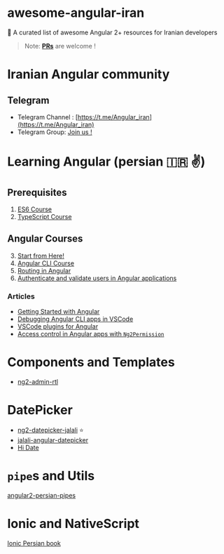 # awesome-angular-iran

:page_facing_up: A curated list of awesome Angular 2+ resources for Iranian developers

> Note: **[PRs](https://github.com/Angular-Iran/awesome-angular-iran/issues)** are welcome !

# Iranian Angular community

## Telegram

* Telegram Channel : [https://t.me/Angular_iran](https://t.me/Angular_iran)
* Telegram Group: [Join us !](https://t.me/joinchat/AAAAAERMCw-4Xd8UNpc8dA)

# Learning Angular (persian 🇮🇷 ✌️)

## Prerequisites

1. [ES6 Course](http://www.dotnettips.info/learningpaths/details/35)
2. [TypeScript Course](http://www.dotnettips.info/learningpaths/details/40)

## Angular Courses

3. [Start from Here!](http://www.dotnettips.info/learningpaths/details/44)
4. [Angular CLI Course](http://www.dotnettips.info/learningpaths/details/57)
5. [Routing in Angular](http://www.dotnettips.info/learningpaths/details/58)
6. [Authenticate and validate users in Angular applications](http://www.dotnettips.info/learningpaths/details/68)

### Articles

* [Getting Started with Angular](http://baboon.ir/%D8%B4%D8%B1%D9%88%D8%B9-%DA%A9%D8%A7%D8%B1-%D8%A8%D8%A7-%D9%81%D8%B1%DB%8C%D9%85-%D9%88%D8%B1%DA%A9-%D8%A7%D9%86%DA%AF%D9%88%D9%84%D8%A7%D8%B1-2/)
* [Debugging Angular CLI apps in VSCode](http://www.dotnettips.info/post/2694/%D8%B1%D9%88%D8%B4-%D8%AF%DB%8C%D8%A8%D8%A7%DA%AF-%D8%A8%D8%B1%D9%86%D8%A7%D9%85%D9%87%E2%80%8C%D9%87%D8%A7%DB%8C-%D9%85%D8%A8%D8%AA%D9%86%DB%8C-%D8%A8%D8%B1-angular-cli-%D8%AF%D8%B1-vscode)
* [VSCode plugins for Angular](http://www.dotnettips.info/post/2681/%D9%85%D8%B9%D8%B1%D9%81%DB%8C-%D8%A7%D9%81%D8%B2%D9%88%D9%86%D9%87%E2%80%8C%D9%87%D8%A7%DB%8C-%D9%85%D9%81%DB%8C%D8%AF-vscode-%D8%AC%D9%87%D8%AA-%DA%A9%D8%A7%D8%B1-%D8%A8%D8%A7-angular)
* [Access control in Angular apps with `Ng2Permission`](http://www.dotnettips.info/post/2707/%da%a9%d9%86%d8%aa%d8%b1%d9%84-%d8%af%d8%b3%d8%aa%d8%b1%d8%b3%db%8c%e2%80%8c%d9%87%d8%a7-%d8%af%d8%b1-angular-%d8%a8%d8%a7-%d8%a7%d8%b3%d8%aa%d9%81%d8%a7%d8%af%d9%87-%d8%a7%d8%b2-ng2permission)

# Components and Templates

* [ng2-admin-rtl](https://github.com/mmdsharifi/ng2admin-rtl)

# DatePicker

* [ng2-datepicker-jalali](https://github.com/mehrabisajad/ng2-datepicker-jalali) ⭐️
* [jalali-angular-datepicker](https://github.com/fingerpich/jalali-angular-datepicker)
* [Hi Date](https://github.com/Aroin/HiDate)

# `pipe`s and Utils

[angular2-persian-pipes](https://github.com/JavadRasouli/angular2-persian-pipes)

# Ionic and NativeScript

[Ionic Persian book](https://github.com/mmdsharifi/IonicBook)
